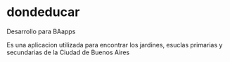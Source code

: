 dondeducar
==========

Desarrollo para BAapps

Es una aplicacion utilizada para encontrar los jardines, esuclas primarias y secundarias de la Ciudad de Buenos Aires
